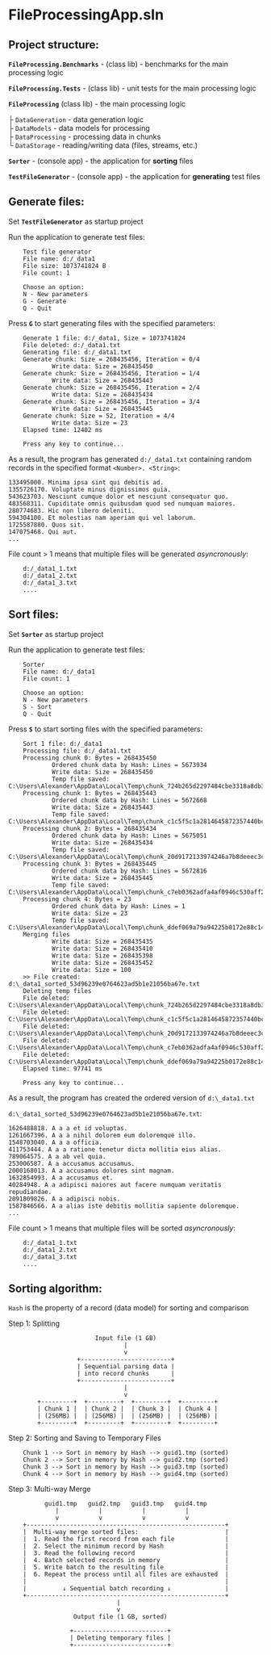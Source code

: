 # FileProcessingApp.sln

## Project structure:
    
**`FileProcessing.Benchmarks`** - (class lib) - benchmarks for the main processing logic

**`FileProcessing.Tests`** - (class lib) - unit tests for the main processing logic 

**`FileProcessing`** (class lib) - the main processing logic

├ `DataGeneration` - data generation logic    
├ `DataModels` - data models for processing    
├ `DataProcessing` - processing data in chunks    
└ `DataStorage` - reading/writing data (files, streams, etc.)

**`Sorter`** - (console app) - the application for **sorting** files

**`TestFileGenerator`** - (console app) - the application for **generating** test files



## Generate files:
Set **`TestFileGenerator`** as startup project

Run the application to generate test files:

        Test file generator
        File name: d:/_data1
        File size: 1073741824 B
        File count: 1
        
        Choose an option:
        N - New parameters
        G - Generate
        Q - Quit
        
Press **`G`** to start generating files with the specified parameters:

        Generate 1 file: d:/_data1, Size = 1073741824
        File deleted: d:/_data1.txt
        Generating file: d:/_data1.txt
        Generate chunk: Size = 268435456, Iteration = 0/4
                Write data: Size = 268435450
        Generate chunk: Size = 268435456, Iteration = 1/4
                Write data: Size = 268435443
        Generate chunk: Size = 268435456, Iteration = 2/4
                Write data: Size = 268435434
        Generate chunk: Size = 268435456, Iteration = 3/4
                Write data: Size = 268435445
        Generate chunk: Size = 52, Iteration = 4/4
                Write data: Size = 23
        Elapsed time: 12402 ms
        
        Press any key to continue...

As a result, the program has generated `d:/_data1.txt` containing random records in the specified format `<Number>. <String>`:

    133495000. Minima ipsa sint qui debitis ad.
    1355726170. Voluptate minus dignissimos quia.
    543623703. Nesciunt cumque dolor et nesciunt consequatur quo.
    483568311. Cupiditate omnis quibusdam quod sed numquam maiores.
    280774683. Hic non libero deleniti.
    594304100. Et molestias nam aperiam qui vel laborum.
    1725587880. Quos sit.
    147075468. Qui aut.
    ...

File count > 1 means that multiple files will be generated _asyncronously_:

        d:/_data1_1.txt
        d:/_data1_2.txt
        d:/_data1_3.txt
        ....
        
## Sort files:
Set **`Sorter`** as startup project

Run the application to generate test files:
        
        Sorter
        File name: d:/_data1
        File count: 1
        
        Choose an option:
        N - New parameters
        S - Sort
        Q - Quit

Press **`S`** to start sorting files with the specified parameters:

        Sort 1 file: d:/_data1
        Processing file: d:/_data1.txt
        Processing chunk 0: Bytes = 268435450
                Ordered chunk data by Hash: Lines = 5673934
                Write data: Size = 268435450
                Temp file saved: C:\Users\Alexander\AppData\Local\Temp\chunk_724b265d2297484cbe3318a8db377a64.tmp
        Processing chunk 1: Bytes = 268435443
                Ordered chunk data by Hash: Lines = 5672668
                Write data: Size = 268435443
                Temp file saved: C:\Users\Alexander\AppData\Local\Temp\chunk_c1c5f5c1a2814645872357440bc3782c.tmp
        Processing chunk 2: Bytes = 268435434
                Ordered chunk data by Hash: Lines = 5675051
                Write data: Size = 268435434
                Temp file saved: C:\Users\Alexander\AppData\Local\Temp\chunk_20d9172133974246a7b8deeec3cd8820.tmp
        Processing chunk 3: Bytes = 268435445
                Ordered chunk data by Hash: Lines = 5672816
                Write data: Size = 268435445
                Temp file saved: C:\Users\Alexander\AppData\Local\Temp\chunk_c7eb0362adfa4af0946c530aff270171.tmp
        Processing chunk 4: Bytes = 23
                Ordered chunk data by Hash: Lines = 1
                Write data: Size = 23
                Temp file saved: C:\Users\Alexander\AppData\Local\Temp\chunk_ddef069a79a94225b0172e88c1435280.tmp
        Merging files
                Write data: Size = 268435435
                Write data: Size = 268435410
                Write data: Size = 268435398
                Write data: Size = 268435452
                Write data: Size = 100
        >> File created: d:\_data1_sorted_53d96239e0764623ad5b1e21056ba67e.txt
        Deleting temp files
        File deleted: C:\Users\Alexander\AppData\Local\Temp\chunk_724b265d2297484cbe3318a8db377a64.tmp
        File deleted: C:\Users\Alexander\AppData\Local\Temp\chunk_c1c5f5c1a2814645872357440bc3782c.tmp
        File deleted: C:\Users\Alexander\AppData\Local\Temp\chunk_20d9172133974246a7b8deeec3cd8820.tmp
        File deleted: C:\Users\Alexander\AppData\Local\Temp\chunk_c7eb0362adfa4af0946c530aff270171.tmp
        File deleted: C:\Users\Alexander\AppData\Local\Temp\chunk_ddef069a79a94225b0172e88c1435280.tmp
        Elapsed time: 97741 ms
        
        Press any key to continue...

As a result, the program has created the ordered version of `d:\_data1.txt`

`d:\_data1_sorted_53d96239e0764623ad5b1e21056ba67e.txt`:
    
    1626488818. A a a et id voluptas.
    1261667396. A a a nihil dolorem eum doloremque illo.
    1548703040. A a a officia.
    411753444. A a a ratione tenetur dicta mollitia eius alias.
    789064575. A a ab vel quia.
    253006587. A a accusamus accusamus.
    2000168013. A a accusamus dolores sint magnam.
    1632854993. A a accusamus et.
    40284948. A a adipisci maiores aut facere numquam veritatis repudiandae.
    2091809826. A a adipisci nobis.
    1587846566. A a alias iste debitis mollitia sapiente doloremque.
    ...
    
File count > 1 means that multiple files will be sorted _asyncronously_:

        d:/_data1_1.txt
        d:/_data1_2.txt
        d:/_data1_3.txt
        ....

## Sorting algorithm:

`Hash` is the property of a record (data model) for sorting and comparison

Step 1: Splitting

                            Input file (1 GB)
                                    |
                                    v
                       +-------------------------+
                       | Sequential parsing data |
                       | into record chunks      |
                       +-------------------------+
                                    |
                                    v
            +---------+  +---------+  +---------+  +---------+
            | Chunk 1 |  | Chunk 2 |  | Chunk 3 |  | Chunk 4 |
            | (256MB) |  | (256MB) |  | (256MB) |  | (256MB) |
            +---------+  +---------+  +---------+  +---------+

Step 2: Sorting and Saving to Temporary Files
        
        Chunk 1 --> Sort in memory by Hash --> guid1.tmp (sorted)
        Chunk 2 --> Sort in memory by Hash --> guid2.tmp (sorted)
        Chunk 3 --> Sort in memory by Hash --> guid3.tmp (sorted)
        Chunk 4 --> Sort in memory by Hash --> guid4.tmp (sorted)

Step 3: Multi-way Merge

              guid1.tmp   guid2.tmp   guid3.tmp   guid4.tmp
                 |           |           |           |
                 v           v           v           v
        +-------------------------------------------------------+
        |  Multi-way merge sorted files:                        |
        |  1. Read the first record from each file              |
        |  2. Select the minimum record by Hash                 |
        |  3. Read the following record                         |
        |  4. Batch selected records in memory                  |
        |  5. Write batch to the resulting file                 |
        |  6. Repeat the process until all files are exhausted  |
        |                                                       |
        |          ↓ Sequential batch recording ↓               |
        +-------------------------------------------------------+
                                  |
                                  v
                      Output file (1 GB, sorted)
                                  
                     +--------------------------+
                     | Deleting temporary files |
                     +--------------------------+

